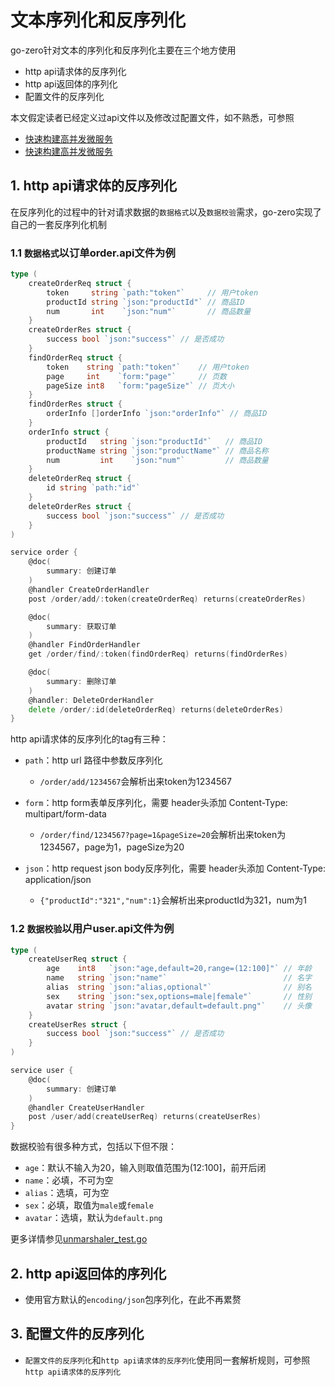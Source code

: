 # 文本序列化和反序列化

go-zero针对文本的序列化和反序列化主要在三个地方使用

* http api请求体的反序列化
* http api返回体的序列化
* 配置文件的反序列化

本文假定读者已经定义过api文件以及修改过配置文件，如不熟悉，可参照

* [快速构建高并发微服务](shorturl.md)
* [快速构建高并发微服务](../docs/frame/bookstore.md)

## 1. http api请求体的反序列化

在反序列化的过程中的针对请求数据的`数据格式`以及`数据校验`需求，go-zero实现了自己的一套反序列化机制

### 1.1 `数据格式`以订单order.api文件为例

```go
type (
	createOrderReq struct {
		token     string `path:"token"`     // 用户token
		productId string `json:"productId"` // 商品ID
		num       int    `json:"num"`       // 商品数量
	}
	createOrderRes struct {
		success bool `json:"success"` // 是否成功
	}
	findOrderReq struct {
		token    string `path:"token"`    // 用户token
		page     int    `form:"page"`     // 页数
		pageSize int8   `form:"pageSize"` // 页大小
	}
	findOrderRes struct {
		orderInfo []orderInfo `json:"orderInfo"` // 商品ID
	}
	orderInfo struct {
		productId   string `json:"productId"`   // 商品ID
		productName string `json:"productName"` // 商品名称
		num         int    `json:"num"`         // 商品数量
	}
	deleteOrderReq struct {
		id string `path:"id"`
	}
	deleteOrderRes struct {
		success bool `json:"success"` // 是否成功
	}
)

service order {
    @doc(
        summary: 创建订单
    )
    @handler CreateOrderHandler
    post /order/add/:token(createOrderReq) returns(createOrderRes)

    @doc(
        summary: 获取订单
    )
    @handler FindOrderHandler
    get /order/find/:token(findOrderReq) returns(findOrderRes)

    @doc(
        summary: 删除订单
    )
    @handler: DeleteOrderHandler
    delete /order/:id(deleteOrderReq) returns(deleteOrderRes)
}
```

http api请求体的反序列化的tag有三种：

* `path`：http url 路径中参数反序列化
  * `/order/add/1234567`会解析出来token为1234567
* `form`：http  form表单反序列化，需要 header头添加  Content-Type: multipart/form-data
  * `/order/find/1234567?page=1&pageSize=20`会解析出来token为1234567，page为1，pageSize为20

* `json`：http request json body反序列化，需要 header头添加  Content-Type: application/json
  * `{"productId":"321","num":1}`会解析出来productId为321，num为1

### 1.2 `数据校验`以用户user.api文件为例

```go
type (
	createUserReq struct {
		age    int8   `json:"age,default=20,range=(12:100]"` // 年龄
		name   string `json:"name"`                          // 名字
		alias  string `json:"alias,optional"`                // 别名
		sex    string `json:"sex,options=male|female"`       // 性别
		avatar string `json:"avatar,default=default.png"`    // 头像
	}
	createUserRes struct {
		success bool `json:"success"` // 是否成功
	}
)

service user {
    @doc(
        summary: 创建订单
    )
    @handler CreateUserHandler
    post /user/add(createUserReq) returns(createUserRes)
}
```

数据校验有很多种方式，包括以下但不限：

* `age`：默认不输入为20，输入则取值范围为(12:100]，前开后闭
* `name`：必填，不可为空
* `alias`：选填，可为空
* `sex`：必填，取值为`male`或`female`
* `avatar`：选填，默认为`default.png`

更多详情参见[unmarshaler_test.go](https://github.com/zeromicro/go-zero/blob/master/core/mapping/unmarshaler_test.go)

## 2. http api返回体的序列化

* 使用官方默认的`encoding/json`包序列化，在此不再累赘

## 3. 配置文件的反序列化

* `配置文件的反序列化`和`http api请求体的反序列化`使用同一套解析规则，可参照`http api请求体的反序列化`
